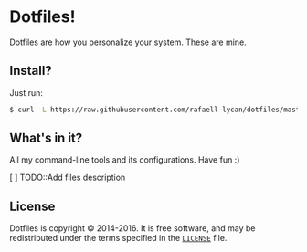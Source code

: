 # Dotfiles!

Dotfiles are how you personalize your system. These are mine.

## Install?
Just run:

```bash
$ curl -L https://raw.githubusercontent.com/rafaell-lycan/dotfiles/master/bootstrap.sh | sh
```

## What's in it?
All my command-line tools and its configurations. Have fun :)

[ ] TODO::Add files description

## License
Dotfiles is copyright © 2014-2016. It is free software, and may be redistributed under the terms specified in the [`LICENSE`] file.

[`LICENSE`]: /LICENSE